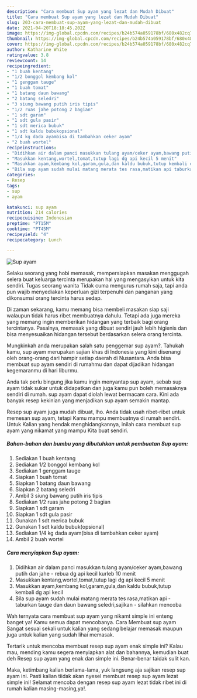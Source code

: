 ```yaml
---
description: "Cara membuat Sup ayam yang lezat dan Mudah Dibuat"
title: "Cara membuat Sup ayam yang lezat dan Mudah Dibuat"
slug: 203-cara-membuat-sup-ayam-yang-lezat-dan-mudah-dibuat
date: 2021-04-20T18:18:45.202Z
image: https://img-global.cpcdn.com/recipes/b24b574a059178bf/680x482cq70/sup-ayam-foto-resep-utama.jpg
thumbnail: https://img-global.cpcdn.com/recipes/b24b574a059178bf/680x482cq70/sup-ayam-foto-resep-utama.jpg
cover: https://img-global.cpcdn.com/recipes/b24b574a059178bf/680x482cq70/sup-ayam-foto-resep-utama.jpg
author: Katharine White
ratingvalue: 3.8
reviewcount: 14
recipeingredient:
- "1 buah kentang"
- "1/2 bonggol kembang kol"
- "1 genggam tauge"
- "1 buah tomat"
- "1 batang daun bawang"
- "2 batang seledri"
- "3 siung bawang putih iris tipis"
- "1/2 ruas jahe potong 2 bagian"
- "1 sdt garam"
- "1 sdt gula pasir"
- "1 sdt merica bubuk"
- "1 sdt kaldu bubukopsional"
- "1/4 kg dada ayambisa di tambahkan ceker ayam"
- "2 buah wortel"
recipeinstructions:
- "Didihkan air dalam panci masukkan tulang ayam/ceker ayam,bawang putih dan jahe rebua dg api kecil kurleb 10 menit"
- "Masukkan kentang,wortel,tomat,tutup lagi dg api kecil 5 menit"
- "Masukkan ayam,kembang kol,garam,gula,dan kaldu bubuk,tutup kembali dg api kecil"
- "Bila sup ayam sudah mulai matang merata tes rasa,matikan api taburkan tauge dan daun bawang seledri,sajikan silahkan mencoba"
categories:
- Resep
tags:
- sup
- ayam

katakunci: sup ayam 
nutrition: 214 calories
recipecuisine: Indonesian
preptime: "PT15M"
cooktime: "PT45M"
recipeyield: "4"
recipecategory: Lunch

---
```



![Sup ayam](https://img-global.cpcdn.com/recipes/b24b574a059178bf/680x482cq70/sup-ayam-foto-resep-utama.jpg)

Selaku seorang yang hobi memasak, mempersiapkan masakan menggugah selera buat keluarga tercinta merupakan hal yang mengasyikan untuk kita sendiri. Tugas seorang  wanita Tidak cuma mengurus rumah saja, tapi anda pun wajib menyediakan keperluan gizi terpenuhi dan panganan yang dikonsumsi orang tercinta harus sedap.

Di zaman  sekarang, kamu memang bisa membeli masakan siap saji walaupun tidak harus ribet membuatnya dahulu. Tetapi ada juga mereka yang memang ingin memberikan hidangan yang terbaik bagi orang tercintanya. Pasalnya, memasak yang dibuat sendiri jauh lebih higienis dan bisa menyesuaikan hidangan tersebut berdasarkan selera orang tercinta. 



Mungkinkah anda merupakan salah satu penggemar sup ayam?. Tahukah kamu, sup ayam merupakan sajian khas di Indonesia yang kini disenangi oleh orang-orang dari hampir setiap daerah di Nusantara. Anda bisa membuat sup ayam sendiri di rumahmu dan dapat dijadikan hidangan kegemaranmu di hari liburmu.

Anda tak perlu bingung jika kamu ingin menyantap sup ayam, sebab sup ayam tidak sukar untuk didapatkan dan juga kamu pun boleh memasaknya sendiri di rumah. sup ayam dapat diolah lewat bermacam cara. Kini ada banyak resep kekinian yang menjadikan sup ayam semakin mantap.

Resep sup ayam juga mudah dibuat, lho. Anda tidak usah ribet-ribet untuk memesan sup ayam, tetapi Kamu mampu membuatnya di rumah sendiri. Untuk Kalian yang hendak menghidangkannya, inilah cara membuat sup ayam yang nikamat yang mampu Kita buat sendiri.

<!--inarticleads1-->

##### Bahan-bahan dan bumbu yang dibutuhkan untuk pembuatan Sup ayam:

1. Sediakan 1 buah kentang
1. Sediakan 1/2 bonggol kembang kol
1. Sediakan 1 genggam tauge
1. Siapkan 1 buah tomat
1. Siapkan 1 batang daun bawang
1. Siapkan 2 batang seledri
1. Ambil 3 siung bawang putih iris tipis
1. Sediakan 1/2 ruas jahe potong 2 bagian
1. Siapkan 1 sdt garam
1. Siapkan 1 sdt gula pasir
1. Gunakan 1 sdt merica bubuk
1. Gunakan 1 sdt kaldu bubuk(opsional)
1. Sediakan 1/4 kg dada ayam(bisa di tambahkan ceker ayam)
1. Ambil 2 buah wortel




<!--inarticleads2-->

##### Cara menyiapkan Sup ayam:

1. Didihkan air dalam panci masukkan tulang ayam/ceker ayam,bawang putih dan jahe - rebua dg api kecil kurleb 10 menit
1. Masukkan kentang,wortel,tomat,tutup lagi dg api kecil 5 menit
1. Masukkan ayam,kembang kol,garam,gula,dan kaldu bubuk,tutup kembali dg api kecil
1. Bila sup ayam sudah mulai matang merata tes rasa,matikan api - taburkan tauge dan daun bawang seledri,sajikan - silahkan mencoba




Wah ternyata cara membuat sup ayam yang nikamt simple ini enteng banget ya! Kamu semua dapat mencobanya. Cara Membuat sup ayam Sangat sesuai sekali untuk kalian yang sedang belajar memasak maupun juga untuk kalian yang sudah lihai memasak.

Tertarik untuk mencoba membuat resep sup ayam enak simple ini? Kalau mau, mending kamu segera menyiapkan alat dan bahannya, kemudian buat deh Resep sup ayam yang enak dan simple ini. Benar-benar taidak sulit kan. 

Maka, ketimbang kalian berlama-lama, yuk langsung aja sajikan resep sup ayam ini. Pasti kalian tiidak akan nyesel membuat resep sup ayam lezat simple ini! Selamat mencoba dengan resep sup ayam lezat tidak ribet ini di rumah kalian masing-masing,ya!.

